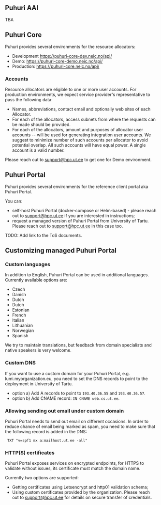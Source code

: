 ## Puhuri AAI

TBA

## Puhuri Core

Puhuri provides several environments for the resource allocators:

- Development https://puhuri-core-dev.neic.no/api/
- Demo: https://puhuri-core-demo.neic.no/api/
- Production: https://puhuri-core.neic.no/api/

### Accounts

Resource allocators are eligible to one or more user accounts.
For production environments, we expect service provider's representative to pass the following data:

- Names, abbreviations, contact email and optionally web sites of each Allocator.
- For each of the allocators, access subnets from where the requests can be made should be provided.
- For each of the allocators, amount and purposes of allocator user accounts -- will be used for generating integration user accounts.
  We suggest to minimize number of such accounts per allocator to avoid potential overlap. All such accounts will have
  equal power. A single account is a valid number.

Please reach out to support@hpc.ut.ee to get one for Demo environment.

## Puhuri Portal

Puhuri provides several environments for the reference client portal aka Puhuri Portal.

You can:

- self-host Puhuri Portal (docker-compose or Helm-based) - please reach out to support@hpc.ut.ee if you are
  interested in instructions;
- request a managed version of Puhuri Portal from University of Tartu. Please reach out to support@hpc.ut.ee in this
  case too.

TODO: Add link to the ToS documents.

## Customizing managed Puhuri Portal

### Custom languages

In addition to English, Puhuri Portal can be used in additional languages. Currently available options are:
- Czech
- Danish
- Dutch
- Dutch
- Estonian
- French
- Italian
- Lithuanian
- Norwegian
- Spanish

We try to maintain translations, but feedback from domain specialists and native speakers is very welcome.

### Custom DNS
If you want to use a custom domain for your Puhuri Portal, e.g. lumi.myorganization.eu, you need to set the DNS
records to point to the deployment in University of Tartu.

- option a) Add A records to point to ``193.40.36.55`` and ``193.40.36.57``.
- option b) Add CNAME record: ``IN CNAME web.cs.ut.ee``.

### Allowing sending out email under custom domain

Puhuri Portal needs to send out email on different occasions. In order to reduce chance of email being marked as spam,
you need to make sure that the following record is added in the DNS:

`` TXT "v=spf1 mx a:mailhost.ut.ee -all"``

### HTTP(S) certificates

Puhuri Portal exposes services on encrypted endpoints, for HTTPS to validate without issues, its certificate must match
the domain name.

Currently two options are supported:

- Getting certificates using Letsencrypt and http01 validation schema;
- Using custom certificates provided by the organization. Please reach out to support@hpc.ut.ee for details on secure
  transfer of credentials.
